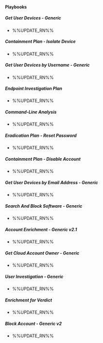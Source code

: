 
#### Playbooks

##### Get User Devices - Generic

- %%UPDATE_RN%%
##### Containment Plan - Isolate Device

- %%UPDATE_RN%%
##### Get User Devices by Username - Generic

- %%UPDATE_RN%%
##### Endpoint Investigation Plan

- %%UPDATE_RN%%
##### Command-Line Analysis

- %%UPDATE_RN%%
##### Eradication Plan - Reset Password

- %%UPDATE_RN%%
##### Containment Plan - Disable Account

- %%UPDATE_RN%%
##### Get User Devices by Email Address - Generic

- %%UPDATE_RN%%
##### Search And Block Software - Generic

- %%UPDATE_RN%%
##### Account Enrichment - Generic v2.1

- %%UPDATE_RN%%
##### Get Cloud Account Owner - Generic

- %%UPDATE_RN%%
##### User Investigation - Generic

- %%UPDATE_RN%%
##### Enrichment for Verdict

- %%UPDATE_RN%%
##### Block Account - Generic v2

- %%UPDATE_RN%%
